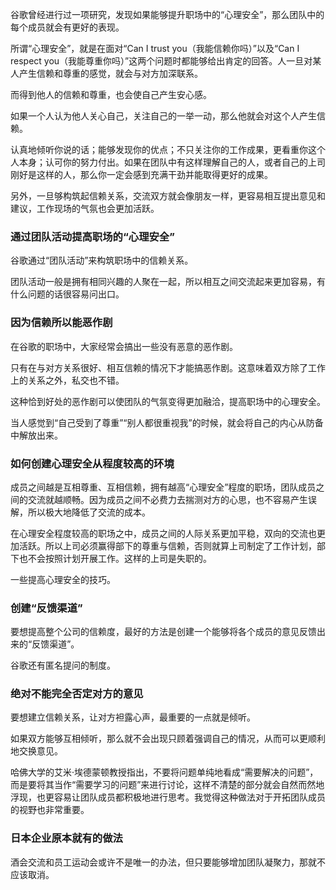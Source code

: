 谷歌曾经进行过一项研究，发现如果能够提升职场中的“心理安全”，那么团队中的每个成员就会有更好的表现。

所谓“心理安全”，就是在面对“Can I trust you（我能信赖你吗）”以及“Can I respect you（我能尊重你吗）”这两个问题时都能够给出肯定的回答。人一旦对某人产生信赖和尊重的感觉，就会与对方加深联系。

而得到他人的信赖和尊重，也会使自己产生安心感。

如果一个人认为他人关心自己，关注自己的一举一动，那么他就会对这个人产生信赖。

认真地倾听你说的话；能够发现你的优点；不只关注你的工作成果，更看重你这个人本身；认可你的努力付出。如果在团队中有这样理解自己的人，或者自己的上司刚好是这样的人，那么你一定会感到充满干劲并能取得更好的成果。

另外，一旦够构筑起信赖关系，交流双方就会像朋友一样，更容易相互提出意见和建议，工作现场的气氛也会更加活跃。

### 通过团队活动提高职场的“心理安全”

谷歌通过“团队活动”来构筑职场中的信赖关系。

团队活动一般是拥有相同兴趣的人聚在一起，所以相互之间交流起来更加容易，有什么问题的话很容易问出口。

### 因为信赖所以能恶作剧

在谷歌的职场中，大家经常会搞出一些没有恶意的恶作剧。

只有在与对方关系很好、相互信赖的情况下才能搞恶作剧。这意味着双方除了工作上的关系之外，私交也不错。

这种恰到好处的恶作剧可以使团队的气氛变得更加融洽，提高职场中的心理安全。

当人感觉到“自己受到了尊重”“别人都很重视我”的时候，就会将自己的内心从防备中解放出来。

### 如何创建心理安全从程度较高的环境

成员之间越是互相尊重、互相信赖，拥有越高“心理安全”程度的职场，团队成员之间的交流就越顺畅。因为成员之间不必费力去揣测对方的心思，也不容易产生误解，所以极大地降低了交流的成本。

在心理安全程度较高的职场之中，成员之间的人际关系更加平稳，双向的交流也更加活跃。所以上司必须赢得部下的尊重与信赖，否则就算上司制定了工作计划，部下也不会按照计划开展工作。这样的上司是失职的。

一些提高心理安全的技巧。

### 创建“反馈渠道”

要想提高整个公司的信赖度，最好的方法是创建一个能够将各个成员的意见反馈出来的“反馈渠道”。

谷歌还有匿名提问的制度。

### 绝对不能完全否定对方的意见

要想建立信赖关系，让对方袒露心声，最重要的一点就是倾听。

如果双方能够互相倾听，那么就不会出现只顾着强调自己的情况，从而可以更顺利地交换意见。

哈佛大学的艾米·埃德蒙顿教授指出，不要将问题单纯地看成“需要解决的问题”，而是要将其当作“需要学习的问题”来进行讨论，这样不清楚的部分就会自然而然地浮现，也更容易让团队成员都积极地进行思考。我觉得这种做法对于开拓团队成员的视野也非常重要。

### 日本企业原本就有的做法

酒会交流和员工运动会或许不是唯一的办法，但只要能够增加团队凝聚力，那就不应该取消。
